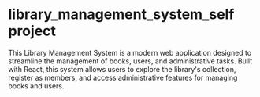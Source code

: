 # library_management_system_self project
This Library Management System is a modern web application designed to streamline the management of books, users, and administrative tasks. Built with React, this system allows users to explore the library's collection, register as members, and access administrative features for managing books and users.
